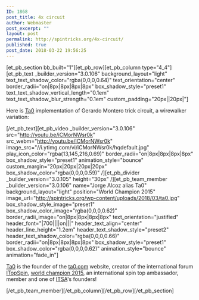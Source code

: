 ```yaml
---
ID: 1868
post_title: 4x circuit
author: Webmaster
post_excerpt: ""
layout: post
permalink: http://spintricks.org/4x-circuit/
published: true
post_date: 2018-03-22 19:56:25
---
```

[et_pb_section bb_built="1"][et_pb_row][et_pb_column type="4_4"][et_pb_text _builder_version="3.0.106" background_layout="light" text_text_shadow_color="rgba(0,0,0,0.64)" text_orientation="center" border_radii="on|8px|8px|8px|8px" box_shadow_style="preset1" text_text_shadow_vertical_length="0.1em" text_text_shadow_blur_strength="0.1em" custom_padding="20px||20px|"]

Here is <a href="/category/spinners/ta0">Ta0</a> implementation of Gerardo Montero trick circuit, a wirewalker variation:

[/et_pb_text][et_pb_video _builder_version="3.0.106" src="http://youtu.be/iCMorNWsr0k" src_webm="http://youtu.be/iCMorNWsr0k" image_src="//i.ytimg.com/vi/iCMorNWsr0k/hqdefault.jpg" play_icon_color="rgba(13,145,216,0.69)" border_radii="on|8px|8px|8px|8px" box_shadow_style="preset1" animation_style="bounce" custom_margin="20px|20px|20px|20px" box_shadow_color="rgba(0,0,0,0.59)" /][et_pb_divider _builder_version="3.0.105" height="30px" /][et_pb_team_member _builder_version="3.0.106" name="Jorge Alcoz alias Ta0" background_layout="light" position="World Champion 2015" image_url="http://spintricks.org/wp-content/uploads/2018/03/ta0.jpg" box_shadow_style_image="preset1" box_shadow_color_image="rgba(0,0,0,0.62)" border_radii_image="on|8px|8px|8px|8px" text_orientation="justified" header_font="|700||||on|||" header_text_align="center" header_line_height="1.2em" header_text_shadow_style="preset2" header_text_shadow_color="rgba(0,0,0,0.66)" border_radii="on|8px|8px|8px|8px" box_shadow_style="preset1" box_shadow_color="rgba(0,0,0,0.62)" animation_style="bounce" animation="fade_in"]

<a href="/tag/ta0">Ta0</a> is the founder of the <a href="http://ta0.com">ta0.com</a> website, creator of the international forum <a href="http://ta0.com/forum">ITopSpin</a>, <a href="/worlds2015">world champion 2015</a>, an international spin top ambassador, member and one of <a href="http://spintricks.org/international-top-spinners-association/">ITSA</a>'s founders!

[/et_pb_team_member][/et_pb_column][/et_pb_row][/et_pb_section]